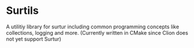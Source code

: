 # Surtils

A utilitiy library for surtur including common programming concepts like collections, logging and more. (Currently written in CMake since Clion does not yet support Surtur)

